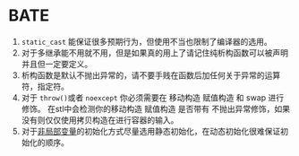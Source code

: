# BATE


1. `static_cast` 能保证很多预期行为，但使用不当也限制了编译器的选用。
2. 对于多继承能不用就不用，但是如果真的用上了请记住纯析构函数可以被声明并且但一定要定义。
3. 析构函数是默认不抛出异常的，请不要手贱在函数后加任何关于异常的运算符，指定符。
4. 对于 `throw()`或者 `noexcept` 你必须需要在 移动构造 赋值构造 和 swap 进行修饰。 在stl中会检测你的移动构造 赋值构造 是否带有 不抛出异常修饰，如果没有则仅仅使用拷贝构造在进行容器的输入。
4. 对于[非局部变量](https://zh.cppreference.com/w/cpp/language/initialization#.E9.9D.9E.E5.B1.80.E9.83.A8.E5.8F.98.E9.87.8F)的初始化方式尽量选用静态初始化，在动态初始化很难保证初始化的顺序。
